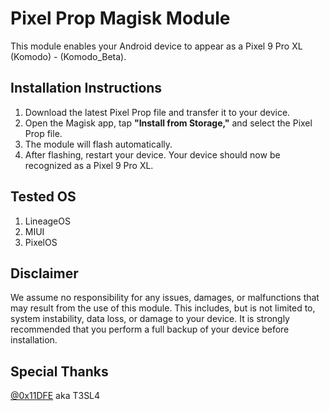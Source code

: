 # Pixel Prop Magisk Module  
This module enables your Android device to appear as a Pixel 9 Pro XL (Komodo) - (Komodo_Beta).

## Installation Instructions 
1. Download the latest Pixel Prop file and transfer it to your device.  
2. Open the Magisk app, tap **"Install from Storage,"** and select the Pixel Prop file.  
3. The module will flash automatically.  
4. After flashing, restart your device. Your device should now be recognized as a Pixel 9 Pro XL.

## Tested OS
1. LineageOS
2. MIUI
3. PixelOS

## Disclaimer
We assume no responsibility for any issues, damages, or malfunctions that may result from the use of this module. This includes, but is not limited to, system instability, data loss, or damage to your device. It is strongly recommended that you perform a full backup of your device before installation.

## Special Thanks
[@0x11DFE](https://github.com/0x11DFE) aka T3SL4
